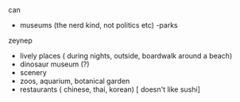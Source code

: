 can
- museums (the nerd kind, not politics etc) 
-parks 


zeynep 
- lively places ( during nights, outside, boardwalk around a beach) 
- dinosaur museum (?)
- scenery
- zoos, aquarium, botanical garden
- restaurants ( chinese, thai, korean)  [ doesn't like sushi] 
